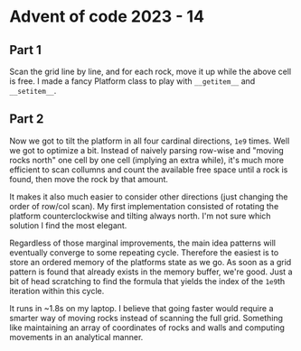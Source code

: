 # Advent of code 2023 - 14

## Part 1

Scan the grid line by line, and for each rock, move it up while the above cell is free.
I made a fancy Platform class to play with `__getitem__` and `__setitem__`.

## Part 2

Now we got to tilt the platform in all four cardinal directions, `1e9` times. Well we got to optimize a bit.
Instead of naively parsing row-wise and "moving rocks north" one cell by one cell (implying an extra while),
it's much more efficient to scan collumns and count the available free space until a rock is found, then move the rock by that amount.

It makes it also much easier to consider other directions (just changing the order of row/col scan).
My first implementation consisted of rotating the platform counterclockwise and tilting always north. I'm not sure which solution I find the most elegant.

Regardless of those marginal improvements, the main idea patterns will eventually converge to some repeating cycle.
Therefore the easiest is to store an ordered memory of the platforms state as we go.
As soon as a grid pattern is found that already exists in the memory buffer, we're good. Just a bit of head scratching to find the formula that yields the index of the `1e9`th iteration within this cycle.

It runs in ~1.8s on my laptop. I believe that going faster would require a smarter way of moving rocks instead of scanning the full grid. Something like maintaining an array of coordinates of rocks and walls and computing movements in an analytical manner.
